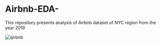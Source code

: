 # Airbnb-EDA-
This repository presents analysis of Airbnb dataset of NYC region from the year 2019

![qirbnb](https://user-images.githubusercontent.com/102039796/183805308-5b9cd577-ed97-4e67-901b-849f61658208.gif)

